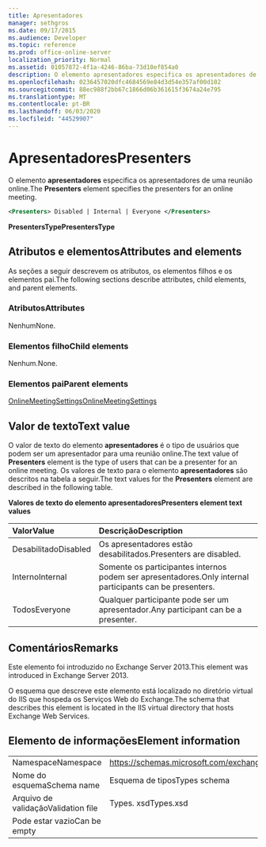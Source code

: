 ```yaml
---
title: Apresentadores
manager: sethgros
ms.date: 09/17/2015
ms.audience: Developer
ms.topic: reference
ms.prod: office-online-server
localization_priority: Normal
ms.assetid: 01057872-4f1a-4246-86ba-73d10ef854a0
description: O elemento apresentadores especifica os apresentadores de uma reunião online.
ms.openlocfilehash: 0236457020dfc4684569e84d3d54e357af00d102
ms.sourcegitcommit: 88ec988f2bb67c1866d06b361615f3674a24e795
ms.translationtype: MT
ms.contentlocale: pt-BR
ms.lasthandoff: 06/03/2020
ms.locfileid: "44529907"
---
```

# <a name="presenters"></a><span data-ttu-id="b5dfe-103">Apresentadores</span><span class="sxs-lookup"><span data-stu-id="b5dfe-103">Presenters</span></span>

<span data-ttu-id="b5dfe-104">O elemento **apresentadores** especifica os apresentadores de uma reunião online.</span><span class="sxs-lookup"><span data-stu-id="b5dfe-104">The **Presenters** element specifies the presenters for an online meeting.</span></span> 
  
```XML
<Presenters> Disabled | Internal | Everyone </Presenters>
```

 <span data-ttu-id="b5dfe-105">**PresentersType**</span><span class="sxs-lookup"><span data-stu-id="b5dfe-105">**PresentersType**</span></span>
## <a name="attributes-and-elements"></a><span data-ttu-id="b5dfe-106">Atributos e elementos</span><span class="sxs-lookup"><span data-stu-id="b5dfe-106">Attributes and elements</span></span>

<span data-ttu-id="b5dfe-107">As seções a seguir descrevem os atributos, os elementos filhos e os elementos pai.</span><span class="sxs-lookup"><span data-stu-id="b5dfe-107">The following sections describe attributes, child elements, and parent elements.</span></span>
  
### <a name="attributes"></a><span data-ttu-id="b5dfe-108">Atributos</span><span class="sxs-lookup"><span data-stu-id="b5dfe-108">Attributes</span></span>

<span data-ttu-id="b5dfe-109">Nenhum</span><span class="sxs-lookup"><span data-stu-id="b5dfe-109">None.</span></span>
  
### <a name="child-elements"></a><span data-ttu-id="b5dfe-110">Elementos filho</span><span class="sxs-lookup"><span data-stu-id="b5dfe-110">Child elements</span></span>

<span data-ttu-id="b5dfe-111">Nenhum.</span><span class="sxs-lookup"><span data-stu-id="b5dfe-111">None.</span></span>
  
### <a name="parent-elements"></a><span data-ttu-id="b5dfe-112">Elementos pai</span><span class="sxs-lookup"><span data-stu-id="b5dfe-112">Parent elements</span></span>

[<span data-ttu-id="b5dfe-113">OnlineMeetingSettings</span><span class="sxs-lookup"><span data-stu-id="b5dfe-113">OnlineMeetingSettings</span></span>](onlinemeetingsettings.md)
  
## <a name="text-value"></a><span data-ttu-id="b5dfe-114">Valor de texto</span><span class="sxs-lookup"><span data-stu-id="b5dfe-114">Text value</span></span>

<span data-ttu-id="b5dfe-115">O valor de texto do elemento **apresentadores** é o tipo de usuários que podem ser um apresentador para uma reunião online.</span><span class="sxs-lookup"><span data-stu-id="b5dfe-115">The text value of **Presenters** element is the type of users that can be a presenter for an online meeting.</span></span> <span data-ttu-id="b5dfe-116">Os valores de texto para o elemento **apresentadores** são descritos na tabela a seguir.</span><span class="sxs-lookup"><span data-stu-id="b5dfe-116">The text values for the **Presenters** element are described in the following table.</span></span> 
  
<span data-ttu-id="b5dfe-117">**Valores de texto do elemento apresentadores**</span><span class="sxs-lookup"><span data-stu-id="b5dfe-117">**Presenters element text values**</span></span>

|<span data-ttu-id="b5dfe-118">**Valor**</span><span class="sxs-lookup"><span data-stu-id="b5dfe-118">**Value**</span></span>|<span data-ttu-id="b5dfe-119">**Descrição**</span><span class="sxs-lookup"><span data-stu-id="b5dfe-119">**Description**</span></span>|
|:-----|:-----|
|<span data-ttu-id="b5dfe-120">Desabilitado</span><span class="sxs-lookup"><span data-stu-id="b5dfe-120">Disabled</span></span>  <br/> |<span data-ttu-id="b5dfe-121">Os apresentadores estão desabilitados.</span><span class="sxs-lookup"><span data-stu-id="b5dfe-121">Presenters are disabled.</span></span>  <br/> |
|<span data-ttu-id="b5dfe-122">Interno</span><span class="sxs-lookup"><span data-stu-id="b5dfe-122">Internal</span></span>  <br/> |<span data-ttu-id="b5dfe-123">Somente os participantes internos podem ser apresentadores.</span><span class="sxs-lookup"><span data-stu-id="b5dfe-123">Only internal participants can be presenters.</span></span>  <br/> |
|<span data-ttu-id="b5dfe-124">Todos</span><span class="sxs-lookup"><span data-stu-id="b5dfe-124">Everyone</span></span>  <br/> |<span data-ttu-id="b5dfe-125">Qualquer participante pode ser um apresentador.</span><span class="sxs-lookup"><span data-stu-id="b5dfe-125">Any participant can be a presenter.</span></span>  <br/> |
   
## <a name="remarks"></a><span data-ttu-id="b5dfe-126">Comentários</span><span class="sxs-lookup"><span data-stu-id="b5dfe-126">Remarks</span></span>

<span data-ttu-id="b5dfe-127">Este elemento foi introduzido no Exchange Server 2013.</span><span class="sxs-lookup"><span data-stu-id="b5dfe-127">This element was introduced in Exchange Server 2013.</span></span>
  
<span data-ttu-id="b5dfe-128">O esquema que descreve este elemento está localizado no diretório virtual do IIS que hospeda os Serviços Web do Exchange.</span><span class="sxs-lookup"><span data-stu-id="b5dfe-128">The schema that describes this element is located in the IIS virtual directory that hosts Exchange Web Services.</span></span>
  
## <a name="element-information"></a><span data-ttu-id="b5dfe-129">Elemento de informações</span><span class="sxs-lookup"><span data-stu-id="b5dfe-129">Element information</span></span>

|||
|:-----|:-----|
|<span data-ttu-id="b5dfe-130">Namespace</span><span class="sxs-lookup"><span data-stu-id="b5dfe-130">Namespace</span></span>  <br/> |https://schemas.microsoft.com/exchange/services/2006/types  <br/> |
|<span data-ttu-id="b5dfe-131">Nome do esquema</span><span class="sxs-lookup"><span data-stu-id="b5dfe-131">Schema name</span></span>  <br/> |<span data-ttu-id="b5dfe-132">Esquema de tipos</span><span class="sxs-lookup"><span data-stu-id="b5dfe-132">Types schema</span></span>  <br/> |
|<span data-ttu-id="b5dfe-133">Arquivo de validação</span><span class="sxs-lookup"><span data-stu-id="b5dfe-133">Validation file</span></span>  <br/> |<span data-ttu-id="b5dfe-134">Types. xsd</span><span class="sxs-lookup"><span data-stu-id="b5dfe-134">Types.xsd</span></span>  <br/> |
|<span data-ttu-id="b5dfe-135">Pode estar vazio</span><span class="sxs-lookup"><span data-stu-id="b5dfe-135">Can be empty</span></span>  <br/> ||
   

